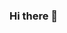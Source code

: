 ### Hi there 👋
<!--
**wraja899/wraja899** is a ✨ _special_ ✨ repository because its `README.md` (this file) appears on your GitHub profile.
<img src="https://adcy.io/wp-content/uploads/2020/04/anti-hacking.gif" />
<img src="https://c.tenor.com/28FrkXCaR1oAAAAd/programming-multitasking.gif" />
<img src="https://pics.me.me/you-vs-the-guy-she-tells-you-not-to-worry-44624691.png" />
Here are some ideas to get you started:

- 🔭 I’m currently working on ...
- 🌱 I’m currently learning ...
- 👯 I’m looking to collaborate on ...
- 🤔 I’m looking for help with ...
- 💬 Ask me about ...
- 📫 How to reach me: ...
- 😄 Pronouns: ...
- ⚡ Fun fact: ...
-->

